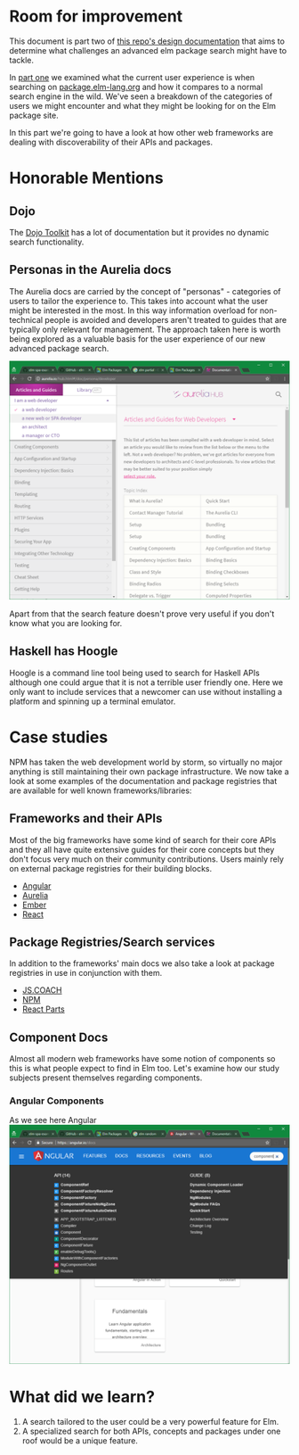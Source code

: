 # Room for improvement
This document is part two of [this repo's design documentation](../README.md)
that aims to determine what challenges an advanced elm package search might
have to tackle. 

In [part one](01-status-quo.md) we examined what the current user experience is
when searching on [package.elm-lang.org](package.elm-lang.org) and how it compares
to a normal search engine in the wild. We've seen a breakdown of the categories
of users we might encounter and what they might be looking for on the Elm package
site.

In this part we're going to have a look at how other web frameworks are dealing 
with discoverability of their APIs and packages. 

# Honorable Mentions

## Dojo
The [Dojo Toolkit](https://dojotoolkit.org/documentation/) has a lot of 
documentation but it provides no dynamic search functionality.

## Personas in the Aurelia docs
The Aurelia docs are carried by the concept of "personas" - categories of users 
to tailor the experience to. This takes into account what the user might be 
interested in the most. In this way information overload for non-technical people 
is avoided and developers aren't treated to guides that are typically only 
relevant for management. The approach taken here is worth being explored as a 
valuable basis for the user experience of our new advanced package search.

![Aurelia personas](img/02-room-for-improvement/img-0100-aurelia-personas.png?raw=true)

Apart from that the search feature doesn't prove very useful if you don't know
what you are looking for.

## Haskell has Hoogle
Hoogle is a command line tool being used to search for Haskell APIs although one
could argue that it is not a terrible user friendly one. Here we only want to
include services that a newcomer can use without installing a platform and 
spinning up a terminal emulator.

# Case studies
NPM has taken the web development world by storm, so virtually no major anything 
is still maintaining their own package infrastructure. We now take a look at some 
examples of the documentation and package registries that are available for well 
known frameworks/libraries:

## Frameworks and their APIs
Most of the big frameworks have some kind of search for their core APIs and they 
all have quite extensive guides for their core concepts but they don't focus
very much on their community contributions. Users mainly rely on external 
package registries for their building blocks.

* [Angular](https://angular.io/docs)
* [Aurelia](https://aurelia.io/hub.html)
* [Ember](https://www.emberjs.com/learn/)
* [React](https://facebook.github.io/react/docs/)

## Package Registries/Search services
In addition to the frameworks' main docs we also take a look at package registries
in use in conjunction with them.

* [JS.COACH](https://js.coach)
* [NPM](https://www.npmjs.com/)
* [React Parts](https://react.parts/web)

## Component Docs
Almost all modern web frameworks have some notion of components so this is what
people expect to find in Elm too. Let's examine how our study subjects present
themselves regarding components.

### Angular Components
As we see here Angular
![Angular component](img/02-room-for-improvement/img-0101-angular-component.png?raw=true)

# What did we learn?
1) A search tailored to the user could be a very powerful feature for Elm.
2) A specialized search for both APIs, concepts and packages under one roof would be a unique feature.